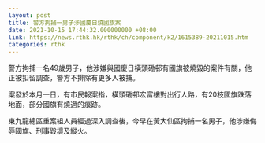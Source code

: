 ```yaml
---
layout: post
title: 警方拘捕一男子涉國慶日燒國旗案
date: 2021-10-15 17:44:32.000000000 +08:00
link: https://news.rthk.hk/rthk/ch/component/k2/1615389-20211015.htm
categories: rthk
---
```


警方拘捕一名49歲男子，他涉嫌與國慶日橫頭磡邨有國旗被燒毀的案件有關，他正被扣留調查，警方不排除有更多人被捕。

案發於本月一日，有市民報案指，橫頭磡邨宏富樓對出行人路，有20枝國旗跌落地面，部分國旗有燒過的痕跡。

東九龍總區重案組人員經過深入調查後，今早在黃大仙區拘捕一名男子，他涉嫌侮辱國旗、刑事毀壞及縱火。

